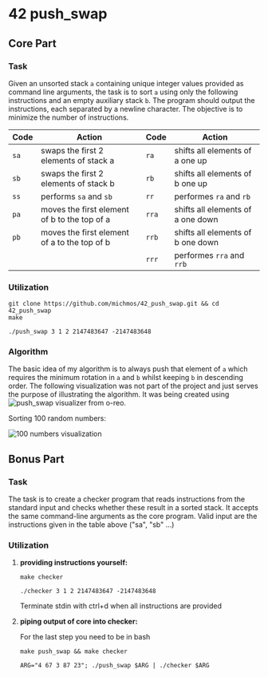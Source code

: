 # 42 push_swap

## Core Part
### Task
Given an unsorted stack `a` containing unique integer values provided as command line arguments, the task is to sort `a` using only the following instructions and an empty auxiliary stack `b`. The program should output the instructions, each separated by a newline character. The objective is to minimize the number of instructions.


| Code  | Action                                                 | Code  | Action                                                 |
| ----- | ------------------------------------------------------ | ----- | ------------------------------------------------------ |
| `sa`  | swaps the first 2 elements of stack a                  | `ra`  | shifts all elements of a one up                        
| `sb`  | swaps the first 2 elements of stack b                  | `rb`  | shifts all elements of b one up                        |
| `ss`  | performs `sa` and `sb`                                 | `rr`  | performes `ra` and `rb`                                |
| `pa`  | moves the first element of b to the top of a           | `rra` | shifts all elements of a one down                      |
| `pb`  | moves the first element of a to the top of b           | `rrb` | shifts all elements of b one down                      |
|       |                                                        | `rrr` | performes `rra` and `rrb`                              |


### Utilization

```
git clone https://github.com/michmos/42_push_swap.git && cd 42_push_swap
make
```
```
./push_swap 3 1 2 2147483647 -2147483648
```

### Algorithm
The basic idea of my algorithm is to always push that element of `a` which requires the minimum rotation in `a` and `b` whilst keeping `b` in descending order.
The following visualization was not part of the project and just serves the purpose of illustrating the algorithm. It was being created using ![push_swap visualizer from o-reo](https://github.com/o-reo/push_swap_visualizer).

Sorting 100 random numbers:


![100 numbers visualization](https://github.com/MichaMoser/42_push_swap/assets/141367977/f490031c-ce9c-4e99-aa0d-fed44d500745)


## Bonus Part
### Task
The task is to create a checker program that reads instructions from the standard input and checks whether these result in a sorted stack. It accepts the same command-line arguments as the core program. Valid input are the instructions given in the table above ("sa", "sb" ...)

### Utilization
1. **providing instructions yourself:**


   ```
   make checker
   ```
   ```
   ./checker 3 1 2 2147483647 -2147483648
   ```
   Terminate stdin with ctrl+d when all instructions are provided

2. **piping output of core into checker:**

   For the last step you need to be in bash
   ```
   make push_swap && make checker
   ```
   ```
   ARG="4 67 3 87 23"; ./push_swap $ARG | ./checker $ARG
   ```
   

   
